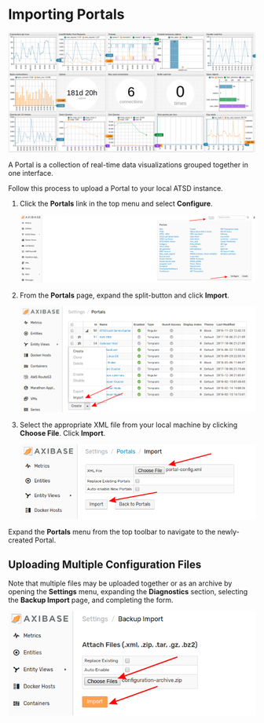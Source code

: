 # Importing Portals

![](./images/portal.png)

A Portal is a collection of real-time data visualizations grouped together in one interface.

Follow this process to upload a Portal to your local ATSD instance.

1. Click the **Portals** link in the top menu and select **Configure**.

    ![](./images/portal-config.png)

2. From the **Portals** page, expand the split-button and click **Import**.

    ![](./images/import-portal.png)

3. Select the appropriate XML file from your local machine by clicking **Choose File**. Click **Import**.

    ![](./images/portal-import-page.png)

Expand the **Portals** menu from the top toolbar to navigate to the newly-created Portal.

## Uploading Multiple Configuration Files

Note that multiple files may be uploaded together or as an archive by opening the **Settings** menu, expanding the **Diagnostics** section, selecting the **Backup Import** page, and completing the form.

![](./images/backup-import.png)
